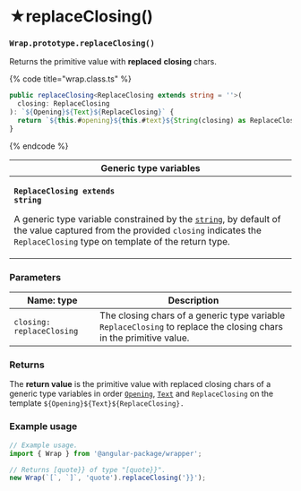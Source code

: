 # ★replaceClosing()

### `Wrap.prototype.replaceClosing()`

Returns the primitive value with **replaced** **closing** chars.

{% code title="wrap.class.ts" %}
```typescript
public replaceClosing<ReplaceClosing extends string = ''>(
  closing: ReplaceClosing
): `${Opening}${Text}${ReplaceClosing}` {
  return `${this.#opening}${this.#text}${String(closing) as ReplaceClosing}`;
}
```
{% endcode %}

| Generic type variables                                                                                                                                                                                                                                                                                                                                                             |
| ---------------------------------------------------------------------------------------------------------------------------------------------------------------------------------------------------------------------------------------------------------------------------------------------------------------------------------------------------------------------------------- |
| <p><strong><code>ReplaceClosing extends string</code></strong></p><p>A generic type variable constrained by the <a href="https://www.typescriptlang.org/docs/handbook/basic-types.html#string"><code>string</code></a>, by default of the value captured from the provided <code>closing</code> indicates the <code>ReplaceClosing</code> type on template of the return type.</p> |

### Parameters

| Name: type                | Description                                                                                                        |
| ------------------------- | ------------------------------------------------------------------------------------------------------------------ |
| `closing: replaceClosing` | The closing chars of a generic type variable `ReplaceClosing` to replace the closing chars in the primitive value. |

### Returns

The **return value** is the primitive value with replaced closing chars of a generic type variables in order [`Opening`](../generic-type-variables.md#wrap-opening), [`Text`](../generic-type-variables.md#wrap-less-than...-text-...greater-than) and `ReplaceClosing` on the template `${Opening}${Text}${ReplaceClosing}.`

### Example usage

```typescript
// Example usage.
import { Wrap } from '@angular-package/wrapper';

// Returns [quote}} of type "[quote}}".
new Wrap(`[`, `]`, 'quote').replaceClosing('}}');
```
